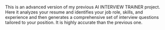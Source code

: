 This is an advanced version of my previous AI INTERVIEW TRAINER project. Here it analyzes your resume and identifies your job role, skills, and experience and then generates a comprehensive set of interview questions tailored to your position. It is highly accurate than the previous one.
